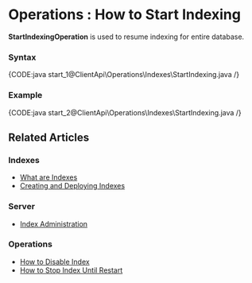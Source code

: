 ﻿# Operations : How to Start Indexing

**StartIndexingOperation** is used to resume indexing for entire database. 

### Syntax

{CODE:java start_1@ClientApi\Operations\Indexes\StartIndexing.java /}

### Example

{CODE:java start_2@ClientApi\Operations\Indexes\StartIndexing.java /}

## Related Articles

### Indexes

- [What are Indexes](../../../../indexes/what-are-indexes)
- [Creating and Deploying Indexes](../../../../indexes/creating-and-deploying)

### Server

- [Index Administration](../../../../server/administration/index-administration)

### Operations

- [How to Disable Index](../../../../client-api/operations/maintenance/indexes/disable-index)
- [How to Stop Index Until Restart](../../../../client-api/operations/maintenance/indexes/stop-index)
